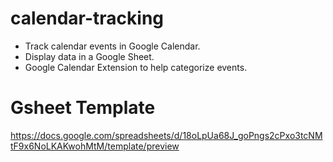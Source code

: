 # calendar-tracking
- Track calendar events in Google Calendar. <br>
- Display data in a Google Sheet. <br>
- Google Calendar Extension to help categorize events. 

# Gsheet Template
https://docs.google.com/spreadsheets/d/18oLpUa68J_goPngs2cPxo3tcNMtF9x6NoLKAKwohMtM/template/preview

